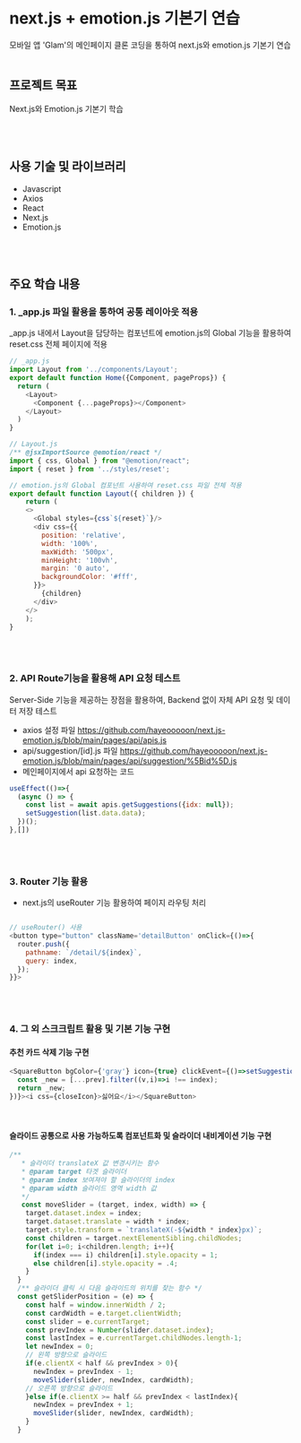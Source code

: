 # next.js + emotion.js 기본기 연습
모바일 앱 'Glam'의 메인페이지 클론 코딩을 통하여 next.js와 emotion.js 기본기 연습
<br><br>

## 프로젝트 목표
Next.js와 Emotion.js 기본기 학습

<br><br>

## 사용 기술 및 라이브러리
- Javascript
- Axios
- React
- Next.js
- Emotion.js

<br><br>

## 주요 학습 내용
### 1. _app.js 파일 활용을 통하여 공통 레이아웃 적용
_app.js 내에서 Layout을 담당하는 컴포넌트에 emotion.js의 Global 기능을 활용하여 reset.css 전체 페이지에 적용

```javascript
// _app.js
import Layout from '../components/Layout';
export default function Home({Component, pageProps}) {
  return (
    <Layout>
      <Component {...pageProps}></Component>
    </Layout>
  )
}

// Layout.js
/** @jsxImportSource @emotion/react */
import { css, Global } from "@emotion/react";
import { reset } from '../styles/reset';

// emotion.js의 Global 컴포넌트 사용하여 reset.css 파일 전체 적용
export default function Layout({ children }) {
	return (
    <>
      <Global styles={css`${reset}`}/>
      <div css={{
        position: 'relative',
        width: '100%',
        maxWidth: '500px',
        minHeight: '100vh',
        margin: '0 auto',
        backgroundColor: '#fff',
      }}>
        {children}
      </div>
    </>
	);
}
```

<br><br>

### 2. API Route기능을 활용해 API 요청 테스트 
Server-Side 기능을 제공하는 장점을 활용하여, Backend 없이 자체 API 요청 및 데이터 저장 테스트

- axios 설정 파일
https://github.com/hayeooooon/next.js-emotion.js/blob/main/pages/api/apis.js
- api/suggestion/[id].js 파일
https://github.com/hayeooooon/next.js-emotion.js/blob/main/pages/api/suggestion/%5Bid%5D.js
- 메인페이지에서 api 요청하는 코드
```javascript
useEffect(()=>{
  (async () => {
    const list = await apis.getSuggestions({idx: null});
    setSuggestion(list.data.data);
  })();
},[])
```

<br><br>

### 3. Router 기능 활용
- next.js의 useRouter 기능 활용하여 페이지 라우팅 처리

```javascript

// useRouter() 사용
<button type="button" className='detailButton' onClick={()=>{
  router.push({
    pathname: `/detail/${index}`,
    query: index,
  });
}}>
```

<br><br>

### 4. 그 외 스크크립트 활용 및 기본 기능 구현
#### 추천 카드 삭제 기능 구현
```javascript
<SquareButton bgColor={'gray'} icon={true} clickEvent={()=>setSuggestion((prev)=>{
  const _new = [...prev].filter((v,i)=>i !== index);
  return _new;
})}><i css={closeIcon}>싫어요</i></SquareButton>
```

<br>

#### 슬라이드 공통으로 사용 가능하도록 컴포넌트화 및 슬라이더 내비게이션 기능 구현
```javascript
/**
   * 슬라이더 translateX 값 변경시키는 함수
   * @param target 타겟 슬라이더
   * @param index 보여져야 할 슬라이더의 index
   * @param width 슬라이드 영역 width 값
   */
   const moveSlider = (target, index, width) => {
    target.dataset.index = index;
    target.dataset.translate = width * index;
    target.style.transform = `translateX(-${width * index}px)`;
    const children = target.nextElementSibling.childNodes;
    for(let i=0; i<children.length; i++){
      if(index === i) children[i].style.opacity = 1;
      else children[i].style.opacity = .4;
    }
  }
  /** 슬라이더 클릭 시 다음 슬라이드의 위치를 찾는 함수 */
  const getSliderPosition = (e) => {
    const half = window.innerWidth / 2;
    const cardWidth = e.target.clientWidth;
    const slider = e.currentTarget;
    const prevIndex = Number(slider.dataset.index);
    const lastIndex = e.currentTarget.childNodes.length-1;
    let newIndex = 0;
    // 왼쪽 방향으로 슬라이드
    if(e.clientX < half && prevIndex > 0){
      newIndex = prevIndex - 1;
      moveSlider(slider, newIndex, cardWidth);
    // 오른쪽 방향으로 슬라이드
    }else if(e.clientX >= half && prevIndex < lastIndex){
      newIndex = prevIndex + 1;
      moveSlider(slider, newIndex, cardWidth);
    }
  }
```


